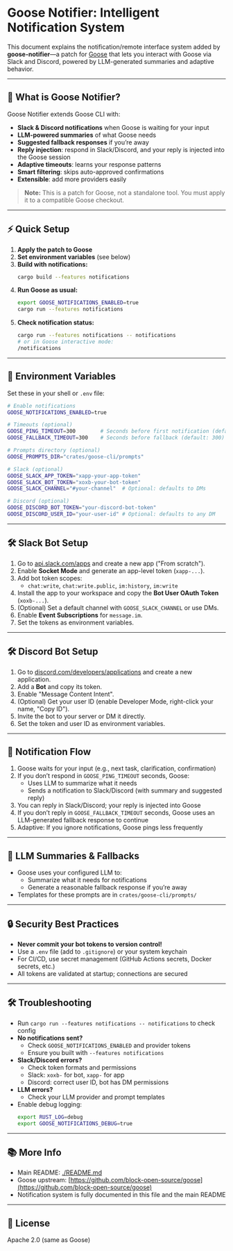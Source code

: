 # Goose Notifier: Intelligent Notification System

This document explains the notification/remote interface system added by **goose-notifier**—a patch for [Goose](https://github.com/block-open-source/goose) that lets you interact with Goose via Slack and Discord, powered by LLM-generated summaries and adaptive behavior.

---

## 🚀 What is Goose Notifier?

Goose Notifier extends Goose CLI with:
- **Slack & Discord notifications** when Goose is waiting for your input
- **LLM-powered summaries** of what Goose needs
- **Suggested fallback responses** if you’re away
- **Reply injection**: respond in Slack/Discord, and your reply is injected into the Goose session
- **Adaptive timeouts**: learns your response patterns
- **Smart filtering**: skips auto-approved confirmations
- **Extensible**: add more providers easily

> **Note:** This is a patch for Goose, not a standalone tool. You must apply it to a compatible Goose checkout.

---

## ⚡ Quick Setup

1. **Apply the patch to Goose**
2. **Set environment variables** (see below)
3. **Build with notifications:**
   ```bash
   cargo build --features notifications
   ```
4. **Run Goose as usual:**
   ```bash
   export GOOSE_NOTIFICATIONS_ENABLED=true
   cargo run --features notifications
   ```
5. **Check notification status:**
   ```bash
   cargo run --features notifications -- notifications
   # or in Goose interactive mode:
   /notifications
   ```

---

## 🔧 Environment Variables

Set these in your shell or `.env` file:

```bash
# Enable notifications
GOOSE_NOTIFICATIONS_ENABLED=true

# Timeouts (optional)
GOOSE_PING_TIMEOUT=300        # Seconds before first notification (default: 300)
GOOSE_FALLBACK_TIMEOUT=300    # Seconds before fallback (default: 300)

# Prompts directory (optional)
GOOSE_PROMPTS_DIR="crates/goose-cli/prompts"

# Slack (optional)
GOOSE_SLACK_APP_TOKEN="xapp-your-app-token"
GOOSE_SLACK_BOT_TOKEN="xoxb-your-bot-token"
GOOSE_SLACK_CHANNEL="#your-channel"  # Optional: defaults to DMs

# Discord (optional)
GOOSE_DISCORD_BOT_TOKEN="your-discord-bot-token"
GOOSE_DISCORD_USER_ID="your-user-id" # Optional: defaults to any DM
```

---

## 🛠️ Slack Bot Setup

1. Go to [api.slack.com/apps](https://api.slack.com/apps) and create a new app ("From scratch").
2. Enable **Socket Mode** and generate an app-level token (`xapp-...`).
3. Add bot token scopes:
   - `chat:write`, `chat:write.public`, `im:history`, `im:write`
4. Install the app to your workspace and copy the **Bot User OAuth Token** (`xoxb-...`).
5. (Optional) Set a default channel with `GOOSE_SLACK_CHANNEL` or use DMs.
6. Enable **Event Subscriptions** for `message.im`.
7. Set the tokens as environment variables.

---

## 🛠️ Discord Bot Setup

1. Go to [discord.com/developers/applications](https://discord.com/developers/applications) and create a new application.
2. Add a **Bot** and copy its token.
3. Enable "Message Content Intent".
4. (Optional) Get your user ID (enable Developer Mode, right-click your name, "Copy ID").
5. Invite the bot to your server or DM it directly.
6. Set the token and user ID as environment variables.

---

## 🔄 Notification Flow

1. Goose waits for your input (e.g., next task, clarification, confirmation)
2. If you don’t respond in `GOOSE_PING_TIMEOUT` seconds, Goose:
   - Uses LLM to summarize what it needs
   - Sends a notification to Slack/Discord (with summary and suggested reply)
3. You can reply in Slack/Discord; your reply is injected into Goose
4. If you don’t reply in `GOOSE_FALLBACK_TIMEOUT` seconds, Goose uses an LLM-generated fallback response to continue
5. Adaptive: If you ignore notifications, Goose pings less frequently

---

## 🧠 LLM Summaries & Fallbacks

- Goose uses your configured LLM to:
  - Summarize what it needs for notifications
  - Generate a reasonable fallback response if you’re away
- Templates for these prompts are in `crates/goose-cli/prompts/`

---

## 🔒 Security Best Practices

- **Never commit your bot tokens to version control!**
- Use a `.env` file (add to `.gitignore`) or your system keychain
- For CI/CD, use secret management (GitHub Actions secrets, Docker secrets, etc.)
- All tokens are validated at startup; connections are secured

---

## 🛠️ Troubleshooting

- Run `cargo run --features notifications -- notifications` to check config
- **No notifications sent?**
  - Check `GOOSE_NOTIFICATIONS_ENABLED` and provider tokens
  - Ensure you built with `--features notifications`
- **Slack/Discord errors?**
  - Check token formats and permissions
  - Slack: `xoxb-` for bot, `xapp-` for app
  - Discord: correct user ID, bot has DM permissions
- **LLM errors?**
  - Check your LLM provider and prompt templates
- Enable debug logging:
  ```bash
  export RUST_LOG=debug
  export GOOSE_NOTIFICATIONS_DEBUG=true
  ```

---

## 📚 More Info

- Main README: [./README.md](./README.md)
- Goose upstream: [https://github.com/block-open-source/goose](https://github.com/block-open-source/goose)
- Notification system is fully documented in this file and the main README

---

## 📝 License

Apache 2.0 (same as Goose) 